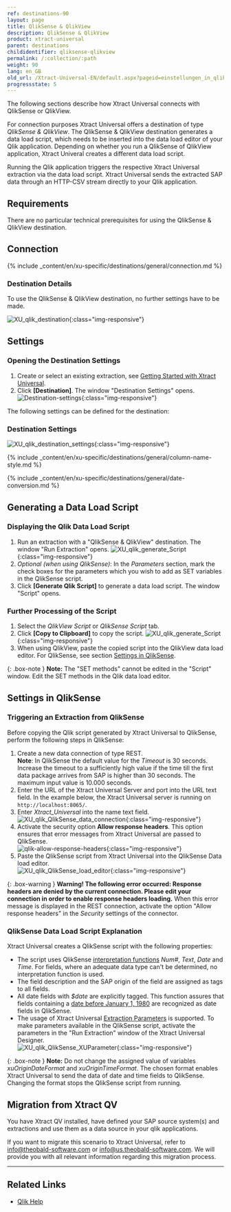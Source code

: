```yaml
---
ref: destinations-90
layout: page
title: QlikSense & QlikView
description: QlikSense & QlikView
product: xtract-universal
parent: destinations
childidentifier: qliksense-qlikview
permalink: /:collection/:path
weight: 90
lang: en_GB
old_url: /Xtract-Universal-EN/default.aspx?pageid=einstellungen_in_qlik_sense
progressstate: 5
---
```


The following sections describe how Xtract Universal connects with QlikSense or QlikView.

For connection purposes Xtract Universal offers a destination of type *QlikSense & QlikView*. The QlikSense & QlikView destination generates a data load script, which needs to be inserted into the data load editor of your Qlik application. Depending on whether you run a QlikSense of QlikView application, Xtract Univeral creates a different data load script.

Running the Qlik application triggers the respective Xtract Universal extraction via the data load script. Xtract Universal sends the extracted SAP data through an HTTP-CSV stream directly to your Qlik application.

## Requirements

There are no particular technical prerequisites for using the QlikSense & QlikView destination.


## Connection

{% include _content/en/xu-specific/destinations/general/connection.md %}	

### Destination Details
To use the QlikSense & QlikView destination, no further settings have to be made.

![XU_qlik_destination](/img/content/XU_qlik_destination.png){:class="img-responsive"}

## Settings

### Opening the Destination Settings
1. Create or select an existing extraction, see [Getting Started with Xtract Universal](../getting-started/define-a-table-extraction).
2. Click **[Destination]**. The window "Destination Settings" opens.
![Destination-settings](/img/content/xu/xu_designer_destination.png){:class="img-responsive"}

The following settings can be defined for the destination:  

### Destination Settings

![XU_qlik_destination_settings](/img/content/XU_qlik_destination_settings.png){:class="img-responsive"}

{% include _content/en/xu-specific/destinations/general/column-name-style.md %}

{% include _content/en/xu-specific/destinations/general/date-conversion.md %}

## Generating a Data Load Script

### Displaying the Qlik Data Load Script
1. Run an extraction with a "QlikSense & QlikView" destination. The window "Run Extraction" opens.
![XU_qlik_generate_Script](/img/content/xu/XU_qlik_generate_Script.png){:class="img-responsive"}
2. *Optional (when using QlikSense)*: In the *Parameters* section, mark the check boxes for the parameters which you wish to add as SET variables in the QlikSense script.
3. Click **[Generate Qlik Script]** to generate a data load script. The window "Script" opens.

### Further Processing of the Script
1. Select the *QlikView Script* or *QlikSense Script* tab.
2. Click **[Copy to Clipboard]** to copy the script.
![XU_qlik_generate_Script](/img/content/XU_qlik_generate_Script_2.png){:class="img-responsive"}
3. When using QlikView, paste the copied script into the QlikView data load editor. For QlikSense, see section [Settings in QlikSense](#settings-in-qlik-sense).

{: .box-note }
**Note:** The "SET methods" cannot be edited in the "Script" window. Edit the SET methods in the Qlik data load editor. 


## Settings in QlikSense

### Triggering an Extraction from QlikSense

Before copying the Qlik script generated by Xtract Universal to QlikSense, perform the following steps in QlikSense:

1. Create a new data connection of type REST. <br>
**Note**: In QlikSense the default value for the *Timeout* is 30 seconds. Increase the timeout to a sufficiently high value if the time till the first data package arrives from SAP is higher than 30 seconds. The maximum input value is 10.000 seconds.
2. Enter the URL of the Xtract Universal Server and port into the URL text field. In the example below, the Xtract Universal server is running on `http://localhost:8065/`.
3. Enter *Xtract_Universal* into the name text field.
![XU_qlik_QlikSense_data_connection](/img/content/XU_qlik_QlikSense_data_connection.png){:class="img-responsive"}
4. Activate the security option **Allow response headers**. This option ensures that error messages from Xtract Universal are passed to QlikSense.<br>
![qlik-allow-response-headers](/img/content/xu/qlik-allow-response-headers.png){:class="img-responsive"}
5. Paste the QlikSense script from Xtract Universal into the QlikSense Data load editor.<br>
![XU_qlik_QlikSense_load_editor](/img/content/XU_qlik_QlikSense_load_editor.png){:class="img-responsive"}


{: .box-warning }
**Warning! The following error occurred: Response headers are denied by the current connection. Please edit your connection in order to enable response headers loading.**
When this error message is displayed in the REST connection, activate the option "Allow response headers" in the *Security* settings of the connector.

### QlikSense Data Load Script Explanation

Xtract Universal creates a QlikSense script with the following properties:
- The script uses QlikSense [interpretation functions](https://help.qlik.com/en-US/sense/June2020/Subsystems/Hub/Content/Sense_Hub/Scripting/InterpretationFunctions/interpretation-functions.htm) *Num#*, *Text*, *Date* and *Time*. For fields, where an adequate data type can't be determined, no interpretation function is used.
- The field description and the SAP origin of the field are assigned as tags to all fields.
- All date fields with *$date* are explicitly tagged. This function assures that fields containing a [date before January 1, 1980](https://help.qlik.com/en-US/sense/April2020/Subsystems/Hub/Content/Sense_Hub/Scripting/date-time-interpretation.htm) are recognized as date fields in QlikSense.
- The usage of Xtract Universal [Extraction Parameters](../execute-and-automate-extractions/extraction-parameters) is supported. 
To make parameters available in the QlikSense script, activate the parameters in the "Run Extraction" window of the Xtract Universal Designer.<br>
![XU_qlik_QlikSense_XUParameter](/img/content/XU_qlik_QlikSense_XUParameter.png){:class="img-responsive"}

{: .box-note }
**Note:** Do not change the assigned value of variables *xuOriginDateFormat* and *xuOriginTimeFormat*.
The chosen format enables Xtract Universal to send the data of date and time fields to QlikSense. Changing the format stops the QlikSense script from running.


## Migration from Xtract QV

You have Xtract QV installed, have defined your SAP source system(s) and extractions and use them as a data source in your qlik applications.

If you want to migrate this scenario to Xtract Universal, refer to [info@theobald-software.com](mailto:info@theobald-software.com) or [info@us.theobald-software.com](mailto:info@us.theobald-software.com).
We will provide you with all relevant information regarding this migration process.



*****
## Related Links

- [Qlik Help](https://help.qlik.com/)
